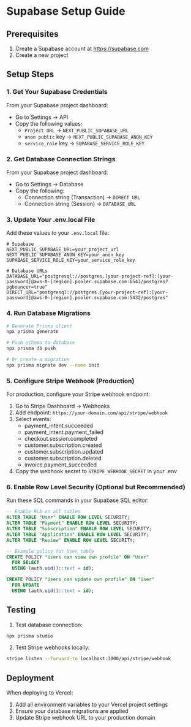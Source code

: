 # Supabase Setup Guide

## Prerequisites
1. Create a Supabase account at https://supabase.com
2. Create a new project

## Setup Steps

### 1. Get Your Supabase Credentials

From your Supabase project dashboard:
- Go to Settings → API
- Copy the following values:
  - `Project URL` → `NEXT_PUBLIC_SUPABASE_URL`
  - `anon public` key → `NEXT_PUBLIC_SUPABASE_ANON_KEY`
  - `service_role` key → `SUPABASE_SERVICE_ROLE_KEY`

### 2. Get Database Connection Strings

From your Supabase project dashboard:
- Go to Settings → Database
- Copy the following:
  - Connection string (Transaction) → `DIRECT_URL`
  - Connection string (Session) → `DATABASE_URL`

### 3. Update Your .env.local File

Add these values to your `.env.local` file:

```env
# Supabase
NEXT_PUBLIC_SUPABASE_URL=your_project_url
NEXT_PUBLIC_SUPABASE_ANON_KEY=your_anon_key
SUPABASE_SERVICE_ROLE_KEY=your_service_role_key

# Database URLs
DATABASE_URL="postgresql://postgres.[your-project-ref]:[your-password]@aws-0-[region].pooler.supabase.com:6543/postgres?pgbouncer=true"
DIRECT_URL="postgresql://postgres.[your-project-ref]:[your-password]@aws-0-[region].pooler.supabase.com:5432/postgres"
```

### 4. Run Database Migrations

```bash
# Generate Prisma client
npx prisma generate

# Push schema to database
npx prisma db push

# Or create a migration
npx prisma migrate dev --name init
```

### 5. Configure Stripe Webhook (Production)

For production, configure your Stripe webhook endpoint:
1. Go to Stripe Dashboard → Webhooks
2. Add endpoint: `https://your-domain.com/api/stripe/webhook`
3. Select events:
   - payment_intent.succeeded
   - payment_intent.payment_failed
   - checkout.session.completed
   - customer.subscription.created
   - customer.subscription.updated
   - customer.subscription.deleted
   - invoice.payment_succeeded
4. Copy the webhook secret to `STRIPE_WEBHOOK_SECRET` in your .env

### 6. Enable Row Level Security (Optional but Recommended)

Run these SQL commands in your Supabase SQL editor:

```sql
-- Enable RLS on all tables
ALTER TABLE "User" ENABLE ROW LEVEL SECURITY;
ALTER TABLE "Payment" ENABLE ROW LEVEL SECURITY;
ALTER TABLE "Subscription" ENABLE ROW LEVEL SECURITY;
ALTER TABLE "Application" ENABLE ROW LEVEL SECURITY;
ALTER TABLE "Review" ENABLE ROW LEVEL SECURITY;

-- Example policy for User table
CREATE POLICY "Users can view own profile" ON "User"
  FOR SELECT
  USING (auth.uid()::text = id);

CREATE POLICY "Users can update own profile" ON "User"
  FOR UPDATE
  USING (auth.uid()::text = id);
```

## Testing

1. Test database connection:
```bash
npx prisma studio
```

2. Test Stripe webhooks locally:
```bash
stripe listen --forward-to localhost:3000/api/stripe/webhook
```

## Deployment

When deploying to Vercel:
1. Add all environment variables to your Vercel project settings
2. Ensure your database migrations are applied
3. Update Stripe webhook URL to your production domain